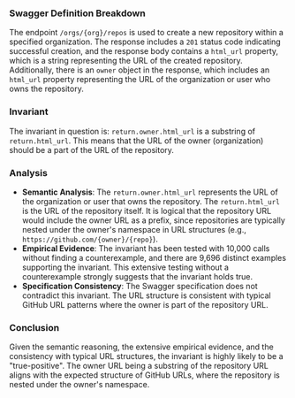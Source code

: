 ### Swagger Definition Breakdown
The endpoint `/orgs/{org}/repos` is used to create a new repository within a specified organization. The response includes a `201` status code indicating successful creation, and the response body contains a `html_url` property, which is a string representing the URL of the created repository. Additionally, there is an `owner` object in the response, which includes an `html_url` property representing the URL of the organization or user who owns the repository.

### Invariant
The invariant in question is: `return.owner.html_url` is a substring of `return.html_url`. This means that the URL of the owner (organization) should be a part of the URL of the repository.

### Analysis
- **Semantic Analysis**: The `return.owner.html_url` represents the URL of the organization or user that owns the repository. The `return.html_url` is the URL of the repository itself. It is logical that the repository URL would include the owner URL as a prefix, since repositories are typically nested under the owner's namespace in URL structures (e.g., `https://github.com/{owner}/{repo}`).
- **Empirical Evidence**: The invariant has been tested with 10,000 calls without finding a counterexample, and there are 9,696 distinct examples supporting the invariant. This extensive testing without a counterexample strongly suggests that the invariant holds true.
- **Specification Consistency**: The Swagger specification does not contradict this invariant. The URL structure is consistent with typical GitHub URL patterns where the owner is part of the repository URL.

### Conclusion
Given the semantic reasoning, the extensive empirical evidence, and the consistency with typical URL structures, the invariant is highly likely to be a "true-positive". The owner URL being a substring of the repository URL aligns with the expected structure of GitHub URLs, where the repository is nested under the owner's namespace.
